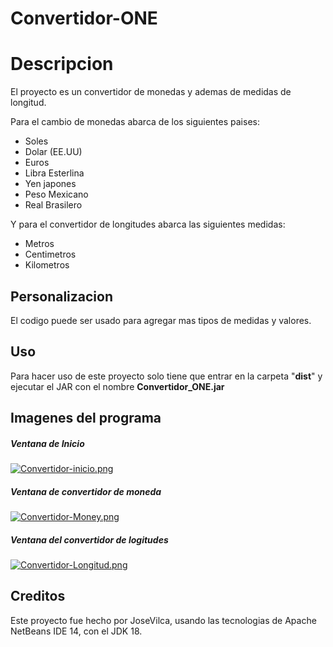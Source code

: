 # Convertidor-ONE
# Descripcion
El proyecto es un convertidor de monedas y ademas de medidas de longitud.

Para el cambio de monedas abarca de los siguientes paises:

- Soles 
- Dolar (EE.UU)
- Euros
- Libra Esterlina
- Yen japones
- Peso Mexicano
- Real Brasilero

Y para el convertidor de longitudes abarca las siguientes medidas:

- Metros 
- Centimetros
- Kilometros

## Personalizacion
El codigo puede ser usado para agregar mas tipos de medidas y valores.

## Uso
Para hacer uso de este proyecto solo tiene que entrar en la carpeta "**dist**" y ejecutar el JAR con el nombre **Convertidor_ONE.jar**

## Imagenes del programa

#####  Ventana de Inicio

[![Convertidor-inicio.png](https://i.postimg.cc/WzmqRvp7/Convertidor-inicio.png)](https://postimg.cc/T5w3mBDy)

#####  Ventana de convertidor de moneda

[![Convertidor-Money.png](https://i.postimg.cc/GpPdFJKH/Convertidor-Money.png)](https://postimg.cc/v1mJMnps)

#####  Ventana del convertidor de logitudes

[![Convertidor-Longitud.png](https://i.postimg.cc/gjF7Nf0p/Convertidor-Longitud.png)](https://postimg.cc/PpyKqVZV)

## Creditos
Este proyecto fue hecho por JoseVilca, usando las tecnologias de Apache NetBeans IDE 14, con el JDK 18.
